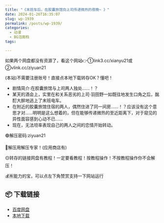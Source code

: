 ```yaml
---
title: "《末班车后，在胶囊旅馆向上司传递微热的夜晚~ 》"
date: 2024-01-26T16:35:07
slug: wp-1939
permalink: /posts/wp-1939/
categories:
  - 动漫
  - BG泡面档
tags:

---
```


如果两个网盘都没有资源了，看这个网站👉①link3.cc/xianyu21或②vlink.cc/ziyuan21

(本站)不需要注册账号！直接点本地下载转存OK？懂吧！

*   剧情简介:在胶囊旅馆与上司两人独处……！？
*   某天的酒会上，实里在和关系恶劣的上司·羽田野一如既往地发生口角之后，酩酊大醉地逃上了末班电车。
*   在附近的胶囊旅馆住宿的两人，偶然住进了同一间房……！？应该没有这个意思才对……明明是这么想着的，但在能够传递微热的至近距离下，对于窥见的异性面容感到心动不已……
*   现在，无法坦率表现自己的两人之间的恋情开始转动。

🟢解压密码:ziyuan21

🔵解压用解压专家！(应用商店有)

🟡转存的链接网盘有教程！一定要看教程！按教程操作！不按教程操作你不会解压！

💰🈶能力的宝，可以点左下角赞赏支持一下网站运行

## 📦 下载链接
- [百度网盘](https://blziyuan21.com/pay-download/1939?key=4e841bcbc2&down_id=0)
- [本地下载](https://blziyuan21.com/pay-download/1939?key=4e841bcbc2&down_id=1)

